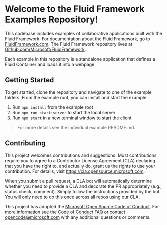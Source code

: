 # Welcome to the Fluid Framework Examples Repository!

This codebase includes examples of collaborative applications built with the Fluid Framework.
For documentation about the Fluid Framework, go to [FluidFramework.com](https://fluidframework.com/).
The Fluid Framework repository lives at [Github.com/Microsoft/FluidFramework](https://github.com/microsoft/fluidframework).

Each example in this repository is a standalone application that defines a Fluid Container and loads it into a webpage.

## Getting Started

To get started, clone the repository and navigate to one of the example folders.
From the example root, you can install and start the example.

1. Run `npm install` from the example root
2. Run `npm run start:server` to start the local server
3. Run `npm start` in a new terminal window to start the client

> For more details see the individual example README.md.

## Contributing

This project welcomes contributions and suggestions. Most contributions require you to agree to a
Contributor License Agreement (CLA) declaring that you have the right to, and actually do, grant us
the rights to use your contribution. For details, visit https://cla.opensource.microsoft.com.

When you submit a pull request, a CLA bot will automatically determine whether you need to provide
a CLA and decorate the PR appropriately (e.g., status check, comment). Simply follow the instructions
provided by the bot. You will only need to do this once across all repos using our CLA.

This project has adopted the [Microsoft Open Source Code of Conduct](https://opensource.microsoft.com/codeofconduct/).
For more information see the [Code of Conduct FAQ](https://opensource.microsoft.com/codeofconduct/faq/) or
contact [opencode@microsoft.com](mailto:opencode@microsoft.com) with any additional questions or comments.
